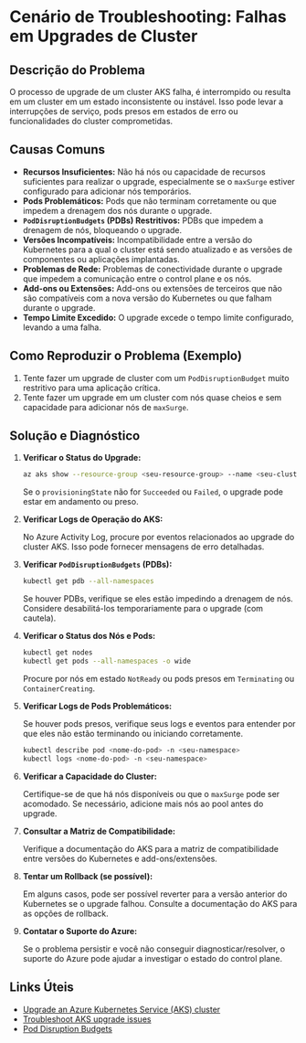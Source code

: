 # Cenário de Troubleshooting: Falhas em Upgrades de Cluster

## Descrição do Problema

O processo de upgrade de um cluster AKS falha, é interrompido ou resulta em um cluster em um estado inconsistente ou instável. Isso pode levar a interrupções de serviço, pods presos em estados de erro ou funcionalidades do cluster comprometidas.

## Causas Comuns

*   **Recursos Insuficientes:** Não há nós ou capacidade de recursos suficientes para realizar o upgrade, especialmente se o `maxSurge` estiver configurado para adicionar nós temporários.
*   **Pods Problemáticos:** Pods que não terminam corretamente ou que impedem a drenagem dos nós durante o upgrade.
*   **`PodDisruptionBudgets` (PDBs) Restritivos:** PDBs que impedem a drenagem de nós, bloqueando o upgrade.
*   **Versões Incompatíveis:** Incompatibilidade entre a versão do Kubernetes para a qual o cluster está sendo atualizado e as versões de componentes ou aplicações implantadas.
*   **Problemas de Rede:** Problemas de conectividade durante o upgrade que impedem a comunicação entre o control plane e os nós.
*   **Add-ons ou Extensões:** Add-ons ou extensões de terceiros que não são compatíveis com a nova versão do Kubernetes ou que falham durante o upgrade.
*   **Tempo Limite Excedido:** O upgrade excede o tempo limite configurado, levando a uma falha.

## Como Reproduzir o Problema (Exemplo)

1.  Tente fazer um upgrade de cluster com um `PodDisruptionBudget` muito restritivo para uma aplicação crítica.
2.  Tente fazer um upgrade em um cluster com nós quase cheios e sem capacidade para adicionar nós de `maxSurge`.

## Solução e Diagnóstico

1.  **Verificar o Status do Upgrade:**

    ```bash
    az aks show --resource-group <seu-resource-group> --name <seu-cluster-name> --query "provisioningState"
    ```

    Se o `provisioningState` não for `Succeeded` ou `Failed`, o upgrade pode estar em andamento ou preso.

2.  **Verificar Logs de Operação do AKS:**

    No Azure Activity Log, procure por eventos relacionados ao upgrade do cluster AKS. Isso pode fornecer mensagens de erro detalhadas.

3.  **Verificar `PodDisruptionBudgets` (PDBs):**

    ```bash
    kubectl get pdb --all-namespaces
    ```

    Se houver PDBs, verifique se eles estão impedindo a drenagem de nós. Considere desabilitá-los temporariamente para o upgrade (com cautela).

4.  **Verificar o Status dos Nós e Pods:**

    ```bash
    kubectl get nodes
    kubectl get pods --all-namespaces -o wide
    ```

    Procure por nós em estado `NotReady` ou pods presos em `Terminating` ou `ContainerCreating`.

5.  **Verificar Logs de Pods Problemáticos:**

    Se houver pods presos, verifique seus logs e eventos para entender por que eles não estão terminando ou iniciando corretamente.

    ```bash
    kubectl describe pod <nome-do-pod> -n <seu-namespace>
    kubectl logs <nome-do-pod> -n <seu-namespace>
    ```

6.  **Verificar a Capacidade do Cluster:**

    Certifique-se de que há nós disponíveis ou que o `maxSurge` pode ser acomodado. Se necessário, adicione mais nós ao pool antes do upgrade.

7.  **Consultar a Matriz de Compatibilidade:**

    Verifique a documentação do AKS para a matriz de compatibilidade entre versões do Kubernetes e add-ons/extensões.

8.  **Tentar um Rollback (se possível):**

    Em alguns casos, pode ser possível reverter para a versão anterior do Kubernetes se o upgrade falhou. Consulte a documentação do AKS para as opções de rollback.

9.  **Contatar o Suporte do Azure:**

    Se o problema persistir e você não conseguir diagnosticar/resolver, o suporte do Azure pode ajudar a investigar o estado do control plane.

## Links Úteis

*   [Upgrade an Azure Kubernetes Service (AKS) cluster](https://learn.microsoft.com/en-us/azure/aks/upgrade-cluster)
*   [Troubleshoot AKS upgrade issues](https://learn.microsoft.com/en-us/azure/aks/troubleshoot-upgrade-issues)
*   [Pod Disruption Budgets](https://kubernetes.io/docs/concepts/workloads/pods/disruptions/)

